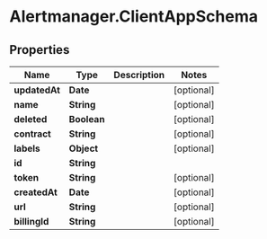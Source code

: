 # Alertmanager.ClientAppSchema

## Properties

Name | Type | Description | Notes
------------ | ------------- | ------------- | -------------
**updatedAt** | **Date** |  | [optional] 
**name** | **String** |  | [optional] 
**deleted** | **Boolean** |  | [optional] 
**contract** | **String** |  | [optional] 
**labels** | **Object** |  | [optional] 
**id** | **String** |  | 
**token** | **String** |  | [optional] 
**createdAt** | **Date** |  | [optional] 
**url** | **String** |  | [optional] 
**billingId** | **String** |  | [optional] 


